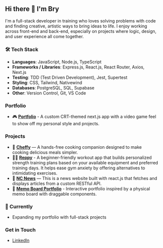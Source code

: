 ## Hi there 👋 I'm Bry

I'm a full-stack developer in training who loves solving problems with code and finding creative, artistic ways to bring ideas to life. I enjoy working across front-end and back-end, especially on projects where logic, design, and user experience all come together.


### 🛠️ Tech Stack
- **Languages**: JavaScript, Node.js, TypeScript
- **Frameworks / Libraries**: Express.js, React.js, React Router, Axios, Next.js
- **Testing**: TDD (Test Driven Development), Jest, Supertest
- **Styling**: CSS, Tailwind, Nativewind
- **Databases**: PostgreSQL, SQL, Supabase
- **Other**: Version Control, Git, VS Code

### Portfolio

- 🎮 [**Portfolio**](https://bry-dev.vercel.app) - A custom CRT-themed next.js app with a video game feel to show off my personal style and projects.

### Projects

- 🍳 [**Cheffy**](https://github.com/oliver-chunlong/cheffy-by-codependents) —  A hands-free cooking companion designed to make cooking delicious meals simpler.
- 🏋️‍♂️ [**Reppy**](https://github.com/Bryxny/Reppy.git) - A beginner-friendly workout app that builds personalized strength training plans based on your available equipment and preferred training days. It helps ease gym anxiety by offering alternatives to intimidating exercises.
- 🔗 [**NC News**](https://github.com/Bryxny/NC-News) — This is a news website built with react.js that fetches and displays articles from a custom RESTful API.
- 📌 [**Memo Board Portfolio**](https://github.com/Bryxny/memo-portfolio) - Interactive portfolio inspired by a physical memo board with draggable components.

### 🌱 Currently
- Expanding my portfolio with full-stack projects
  
### Get in Touch
- [LinkedIn](https://www.linkedin.com/in/bryony-doherty-softdev/)
  
